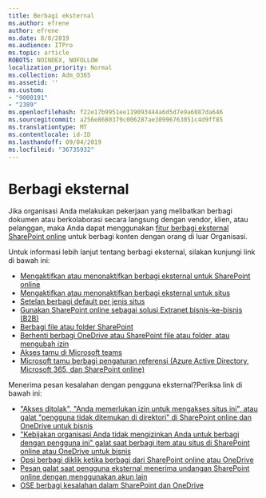 ```yaml
---
title: Berbagi eksternal
ms.author: efrene
author: efrene
ms.date: 8/8/2019
ms.audience: ITPro
ms.topic: article
ROBOTS: NOINDEX, NOFOLLOW
localization_priority: Normal
ms.collection: Adm_O365
ms.assetid: ''
ms.custom:
- "9000191"
- "2389"
ms.openlocfilehash: f22e17b9951ee119093444a6d5d7e9a6087da646
ms.sourcegitcommit: a256e8680379c006287ae30996763051c4d9ff85
ms.translationtype: MT
ms.contentlocale: id-ID
ms.lasthandoff: 09/04/2019
ms.locfileid: "36735932"
---
```

# <a name="external-sharing"></a>Berbagi eksternal

Jika organisasi Anda melakukan pekerjaan yang melibatkan berbagi dokumen atau berkolaborasi secara langsung dengan vendor, klien, atau pelanggan, maka Anda dapat menggunakan [fitur berbagi eksternal SharePoint online](https://docs.microsoft.com/sharepoint/external-sharing-overview) untuk berbagi konten dengan orang di luar Organisasi.

Untuk informasi lebih lanjut tentang berbagi eksternal, silakan kunjungi link di bawah ini:

- [Mengaktifkan atau menonaktifkan berbagi eksternal untuk SharePoint online](https://docs.microsoft.com/sharepoint/turn-external-sharing-on-or-off)
- [Mengaktifkan atau menonaktifkan berbagi eksternal untuk situs](https://docs.microsoft.com/sharepoint/change-external-sharing-site)
- [Setelan berbagi default per jenis situs](https://docs.microsoft.com/Office365/Enterprise/microsoft-365-guest-settings#sharepoint-site-level)
- [Gunakan SharePoint online sebagai solusi Extranet bisnis-ke-bisnis (B2B)](https://docs.microsoft.com/sharepoint/create-b2b-extranet)
- [Berbagi file atau folder SharePoint](https://support.office.com/article/share-sharepoint-files-or-folders-1fe37332-0f9a-4719-970e-d2578da4941c)
- [Berhenti berbagi OneDrive atau SharePoint file atau folder, atau mengubah izin](https://support.office.com/article/stop-sharing-onedrive-or-sharepoint-files-or-folders-or-change-permissions-0a36470f-d7fe-40a0-bd74-0ac6c1e13323)
- [Akses tamu di Microsoft teams](https://docs.microsoft.com/MicrosoftTeams/guest-access)
- [Microsoft tamu berbagi pengaturan referensi (Azure Active Directory, Microsoft 365, dan SharePoint online)](https://docs.microsoft.com/Office365/Enterprise/microsoft-365-guest-settings)

Menerima pesan kesalahan dengan pengguna eksternal?Periksa link di bawah ini:

- ["Akses ditolak", "Anda memerlukan izin untuk mengakses situs ini", atau galat "pengguna tidak ditemukan di direktori" di SharePoint online dan OneDrive untuk bisnis](https://docs.microsoft.com/sharepoint/support/administration/access-denied-or-need-permission-error-sharepoint-online-or-onedrive-for-business)
- ["Kebijakan organisasi Anda tidak mengizinkan Anda untuk berbagi dengan pengguna ini" galat saat berbagi item atau situs di SharePoint online atau OneDrive untuk bisnis](https://docs.microsoft.com/sharepoint/support/administration/organization-policies-do-not-allow-you-to-share-with-users-error)
- [Opsi berbagi diklik ketika berbagi dari SharePoint online atau OneDrive](https://docs.microsoft.com/sharepoint/support/administration/sharing-options-grayed-out-when-sharing-from-sharepoint-online-or-onedrive)
- [Pesan galat saat pengguna eksternal menerima undangan SharePoint online dengan menggunakan akun lain](https://docs.microsoft.com/sharepoint/support/sharing-and-permissions/error-when-external-user-accepts-an-invitation-by-using-another-account)
- [OSE berbagi kesalahan dalam SharePoint dan OneDrive](https://docs.microsoft.com/sharepoint/sharepoint-onedrive-error-message)


